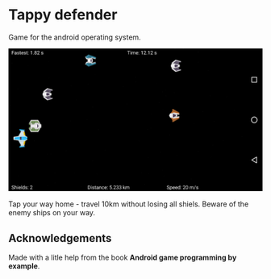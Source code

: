 # Tappy defender #

Game for the android operating system.

<img src='https://raw.githubusercontent.com/xTrinch/TappyDefender/master/graphics/screenshot.png'>

Tap your way home - travel 10km without losing all shiels. Beware of the enemy ships on your way.

## Acknowledgements

Made with a litle help from the book **Android game programming by example**.

